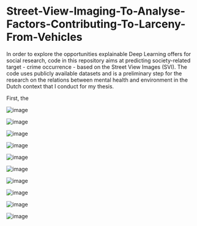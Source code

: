 # Street-View-Imaging-To-Analyse-Factors-Contributing-To-Larceny-From-Vehicles
In order to explore the opportunities explainable Deep Learning offers for social research, code in this repository aims at predicting society-related target - crime occurrence - based on the Street View Images (SVI). The code uses publicly available datasets and is a preliminary step for the research on the relations between mental health and environment in the Dutch context that I conduct for my thesis. 

First, the 

![image](https://user-images.githubusercontent.com/78618639/232754534-1ffcee10-8cef-4b03-948c-f9c49ca4fefe.png)

![image](https://user-images.githubusercontent.com/78618639/232754881-058124e8-c86d-4101-9e9a-6bd5192e02ea.png)

![image](https://user-images.githubusercontent.com/78618639/232755080-10c851bd-2b6a-4405-a3bd-a29ce891024a.png)

![image](https://user-images.githubusercontent.com/78618639/232755120-484ddcc5-7986-4222-9389-fe32bc78f6fc.png)

![image](https://user-images.githubusercontent.com/78618639/235293660-74595f7b-54c0-41c8-8ee1-12affbe52702.png)

![image](https://user-images.githubusercontent.com/78618639/235293713-2c35fcc8-0d2b-4ad2-8eff-b97c0616920a.png)

![image](https://user-images.githubusercontent.com/78618639/235293730-e56880a1-bd2d-4807-8d2f-bda6326fd815.png)

![image](https://user-images.githubusercontent.com/78618639/235293767-1babba4b-186c-4450-8566-ad57d5b45bf5.png)

![image](https://user-images.githubusercontent.com/78618639/235305704-601295b7-d15f-44c8-af6d-4df67fbfd4a2.png)

![image](https://user-images.githubusercontent.com/78618639/235305838-cc8760fc-ff47-4be2-85ea-af838a195a2a.png)


